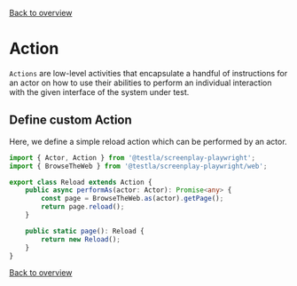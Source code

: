 [Back to overview](../guides.md)

# Action

`Actions` are low-level activities that encapsulate a handful of instructions for an actor on how to use their abilities to perform an individual interaction with the given interface of the system under test.

## Define custom Action

Here, we define a simple reload action which can be performed by an actor.

```typescript
import { Actor, Action } from '@testla/screenplay-playwright';
import { BrowseTheWeb } from '@testla/screenplay-playwright/web';

export class Reload extends Action {
    public async performAs(actor: Actor): Promise<any> {
        const page = BrowseTheWeb.as(actor).getPage();
        return page.reload();
    }

    public static page(): Reload {
        return new Reload();
    }
}
```

[Back to overview](../guides.md)